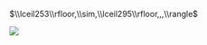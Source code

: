 $\\lceil253\\rfloor,\\sim,\\lceil295\\rfloor,,,\\rangle$

![](https://www.nta.go.jp/tmp/5929862b-fe21-445d-b64b-db2bfcebed8f/images/c1e545324cb41bdf027ee805bd4646cd4ab4d2e64bb12cab2bbbea2d0a40da40.jpg)